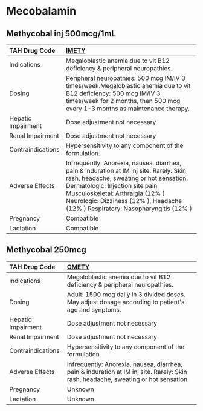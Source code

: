 # Mecobalamin

## Methycobal inj 500mcg/1mL

| TAH Drug Code      | [IMETY](https://www.tahsda.org.tw/drugs/hissearch.php?drug_code=IMETY)                                                                                                                                                                                                                     |
|:-------------------|:-------------------------------------------------------------------------------------------------------------------------------------------------------------------------------------------------------------------------------------------------------------------------------------------|
| Indications        | Megaloblastic anemia due to vit B12 deficiency & peripheral neuropathies.                                                                                                                                                                                                                  |
| Dosing             | Peripheral neuropathies: 500 mcg IM/IV 3 times/week.Megaloblastic anemia due to vit B12 deficiency: 500 mcg IM/IV 3 times/week for 2 months, then 500 mcg every 1-3 months as maintenance therapy.                                                                                         |
| Hepatic Impairment | Dose adjustment not necessary                                                                                                                                                                                                                                                              |
| Renal Impairment   | Dose adjustment not necessary                                                                                                                                                                                                                                                              |
| Contraindications  | Hypersensitivity to any component of the formulation.                                                                                                                                                                                                                                      |
| Adverse Effects    | Infrequently: Anorexia, nausea, diarrhea, pain & induration at IM inj site. Rarely: Skin rash, headache, sweating or hot sensation. Dermatologic: Injection site pain Musculoskeletal: Arthralgia (12% ) Neurologic: Dizziness (12% ), Headache (12% ) Respiratory: Nasopharyngitis (12% ) |
| Pregnancy          | Compatible                                                                                                                                                                                                                                                                                 |
| Lactation          | Compatible                                                                                                                                                                                                                                                                                 |

## Methycobal 250mcg

| TAH Drug Code      | [OMETY](https://www.tahsda.org.tw/drugs/hissearch.php?drug_code=OMETY)                                                              |
|:-------------------|:------------------------------------------------------------------------------------------------------------------------------------|
| Indications        | Megaloblastic anemia due to vit B12 deficiency & peripheral neuropathies.                                                           |
| Dosing             | Adult: 1500 mcg daily in 3 divided doses. May adjust dosage according to patient's age and synptoms.                                |
| Hepatic Impairment | Dose adjustment not necessary                                                                                                       |
| Renal Impairment   | Dose adjustment not necessary                                                                                                       |
| Contraindications  | Hypersensitivity to any component of the formulation.                                                                               |
| Adverse Effects    | Infrequently: Anorexia, nausea, diarrhea, pain & induration at IM inj site. Rarely: Skin rash, headache, sweating or hot sensation. |
| Pregnancy          | Unknown                                                                                                                             |
| Lactation          | Unknown                                                                                                                             |

